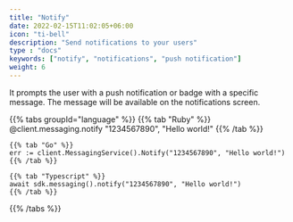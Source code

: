 ```yaml
---
title: "Notify"
date: 2022-02-15T11:02:05+06:00
icon: "ti-bell"
description: "Send notifications to your users"
type : "docs"
keywords: ["notify", "notifications", "push notification"]
weight: 6
---
```


It prompts the user with a push notification or badge with a specific message. The message will be available on the notifications screen.

{{% tabs groupId="language" %}}
    {{% tab "Ruby" %}}
    @client.messaging.notify "1234567890", "Hello world!"
    {{% /tab %}}

    {{% tab "Go" %}}
    err := client.MessagingService().Notify("1234567890", "Hello world!")
    {{% /tab %}}

    {{% tab "Typescript" %}}
    await sdk.messaging().notify("1234567890", "Hello world!")
    {{% /tab %}}
{{% /tabs %}}